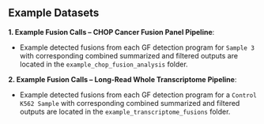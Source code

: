 
## Example Datasets
**1. Example Fusion Calls – CHOP Cancer Fusion Panel Pipeline**:
- Example detected fusions from each GF detection program for `Sample 3` with corresponding combined summarized and filtered outputs are located in the `example_chop_fusion_analysis` folder. 



**2. Example Fusion Calls – Long-Read Whole Transcriptome Pipeline**:
- Example detected fusions from each GF detection program for a `Control K562 Sample` with corresponding combined summarized and filtered outputs are located in the `example_transcriptome_fusions` folder. 






